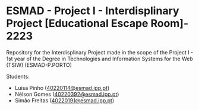 # ESMAD - Project I - Interdisplinary Project [Educational Escape Room]- 2223

Repository for the Interdisplinary Project made in the scope of the Project I - 1st year of the Degree in Technologies and Information Systems for the Web (TSIW) 
(ESMAD-P.PORTO)

Students:

* Luisa Pinho (40220114@esmad.ipp.pt)
* Nélson Gomes (40220392@esmad.ipp.pt)
* Simão Freitas (40220191@esmad.ipp.pt)
